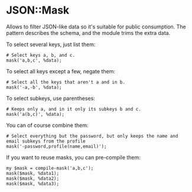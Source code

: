 JSON::Mask
==========

Allows to filter JSON-like data so it's suitable for public consumption.
The pattern describes the schema, and the module trims the extra data.

To select several keys, just list them:

```perl6
# Select keys a, b, and c.
mask('a,b,c', %data);
```

To select all keys except a few, negate them:

```perl6
# Select all the keys that aren't a and in b.
mask('-a,-b', %data);
```

To select subkeys, use parentheses:

```perl6
# Keeps only a, and in it only its subkeys b and c.
mask('a(b,c)', %data);
```

You can of course combine them:

```perl6
# Select everything but the password, but only keeps the name and email subkeys from the profile
mask('-password,profile(name,email)');
```

If you want to reuse masks, you can pre-compile them:

```perl6
my $mask = compile-mask('a,b,c');
mask($mask, %data1);
mask($mask, %data2);
mask($mask, %data3);
```
